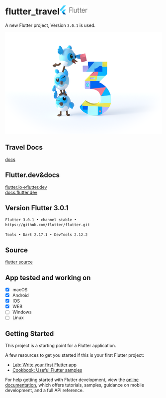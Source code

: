 # flutter_travel<img src="./docs/logos/flutter-lockup.png" width=90 height=30/>

A new Flutter project, Version `3.0.1` is used.

<div align="center">
<img src="./docs/logos/flutter3_hero.png" width=600 height=326/>
</div>

## Travel Docs
[docs](/docs)

## Flutter.dev&docs
[flutter.io->flutter.dev](https://flutter.dev/)  
[docs.flutter.dev](https://docs.flutter.dev/)

## Version Flutter 3.0.1
```
Flutter 3.0.1 • channel stable • https://github.com/flutter/flutter.git

Tools • Dart 2.17.1 • DevTools 2.12.2
```

## Source
[flutter source](https://github.com/orgs/flutter/repositories)

## App tested and working on 

- [x] macOS
- [x] Android
- [x] IOS
- [x] WEB
- [ ] Windows
- [ ] Linux

## Getting Started

This project is a starting point for a Flutter application.

A few resources to get you started if this is your first Flutter project:

- [Lab: Write your first Flutter app](https://docs.flutter.dev/get-started/codelab)
- [Cookbook: Useful Flutter samples](https://docs.flutter.dev/cookbook)

For help getting started with Flutter development, view the
[online documentation](https://docs.flutter.dev/), which offers tutorials,
samples, guidance on mobile development, and a full API reference.
